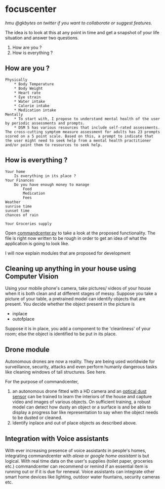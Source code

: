 # focuscenter
*hmu @gkbytes on twitter if you want to collaborate or suggest features.*

The idea is to look at this at any point in time and  get a snapshot of your life situation and answer two questions.  
1. How are you ?
2. How is everything ?

## How are you ?
	Physically
		* Body Temperature
		* Body Weight
		* Heart rate
		* Eye strain
		* Water intake
		* Calorie intake
		* Medication intake
	Mentally
		* To start with, I propose to understand mental health of the user by periodic assessments and prompts.
		* DSM 5 has various resources that include self-rated assessments. The cross-cutting symptom measure assessment for adults has 23 prompts scored on a 5 point scale. Based on this, a prompt to indicate that the user might need to seek help from a mental health practitioner and/or point them to resources to seek help.
		
## How is everything ?
	Your home
		Is everything in its place ?
	Your Finances
		Do you have enough money to manage
			Food
			Medication
			Fees
	Weather
	sunrise time 
	sunset time
	chances of rain
	
	Your Groceries supply

Open [commandcenter.py](https://github.com/gklabs/commandcenter/blob/master/commandcenter.py) to take a look at the proposed functionality. The file is right now written to be rough in order to get an idea of what the application is going to look like. 

I will now explain modules that are proposed for development

## Cleaning up anything in your house using Computer Vision
Using your mobile phone's camera, take pictures/ videos of your house when it is both clean and at different stages of messy.
Suppose you take a picture of your table, a pretrained model can identify objects that are present. You decide whether the object present in the picture is 
* inplace
* outofplace

Suppose it is in place, you add a component to the 'cleanliness' of your room; else the object is identified to be put in its place.

## Drone module
Autonomous drones are now a reality. They are being used worldwide for surveillance, security, attacks and even perform humanly dangerous tasks like cleaning windows of tall structures. See here. 

For the purpose of commandcenter, 
1. an autonomous drone fitted with a HD camera and an [optical dust sensor](https://www.sparkfun.com/products/9689) can be trained to learn the interiors of the house and capture video and images of various objects. On sufficient training, a robust model can detect how dusty an object or a surface is and be able to display a progress bar like representation to say when the object needs to be dusted or cleaned. 
2. Identify inplace and out of place objects as described above.

## Integration with Voice assistants
With ever increasing presence of voice assistants in people's homes, integrating commandcenter with _alexa_ or _google home assistant_ is but logical. With real time data on the user's supplies (toilet paper, groceries etc.) commandcenter can recommend or remind if an essential item is running out or if it is due for renewal. Voice assistants can integrate other smart home devices like lighting, outdoor water fountains, security cameras etc. 
